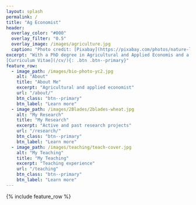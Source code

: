 ```yaml
---
layout: splash
permalink: /
title: "Ag Economist"
header:
  overlay_color: "#000"
  overlay_filter: "0.5"
  overlay_image: /images/agriculture.jpg
  caption: "Photo credit: [Pixabay](https://pixabay.com/photos/nature-landscape-field-agriculture-213364/)"
excerpt: "With a PhD degree in Agricultural and Applied Economis and a MS degree in Plant Pathology, my research takes an inter-desciplinary approach to address challenges in agricultural production and agricultural risk management. Specifically, I focuses on agricultural innovation, production, productivity, and the bio-economics of crop varietal change and production risk management.  <br /> <br />
[Curriculum Vitae](/cv/){: .btn .btn--primary}"
feature_row:
  - image_path: /images/bio-photo-yc2.jpg
    alt: "About"
    title: "About Me"
    excerpt: "Agricultural and applied economist"
    url: "/about/"
    btn_class: "btn--primary"
    btn_label: "Learn more"
  - image_path: /images/2Blades/2blades-wheat.jpg
    alt: "My Research"
    title: "My Research"
    excerpt: "Active and past research projects"
    url: "/research/"
    btn_class: "btn--primary"
    btn_label: "Learn more"
  - image_path: /images/teaching/teach-cover.jpg
    alt: "My Teaching"
    title: "My Teaching"
    excerpt: "Teaching experience"
    url: "/teaching"
    btn_class: "btn--primary"
    btn_label: "Learn more"  
---
```


{% include feature_row %}